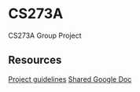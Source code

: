 # CS273A
CS273A Group Project

## Resources
[Project guidelines](https://canvas.eee.uci.edu/courses/40176/pages/project-guidelines)
[Shared Google Doc](https://docs.google.com/document/d/1VXZZXDY3P-Ea6Dw_TehHePZ7MOPSsh7tl4xhl99YVug/edit)
